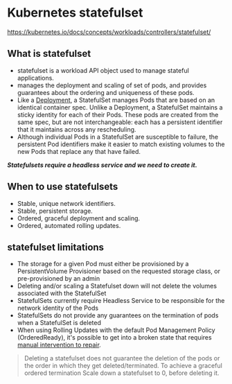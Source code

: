 # Kubernetes statefulset
https://kubernetes.io/docs/concepts/workloads/controllers/statefulset/

## What is statefulset
 - statefulset is a workload API object used to manage stateful applications.
 - manages the deployment and scaling of set of pods, and provides guarantees about the ordering and uniqueness of these pods.
 - Like a [Deployment](https://kubernetes.io/docs/concepts/workloads/controllers/deployment/), a StatefulSet manages Pods that are based on an identical container spec. Unlike a Deployment, a StatefulSet maintains a sticky identity for each of their Pods. These pods are created from the same spec, but are not interchangeable: each has a persistent identifier that it maintains across any rescheduling.
 - Although individual Pods in a StatefulSet are susceptible to failure, the persistent Pod identifiers make it easier to match existing volumes to the new Pods that replace any that have failed.

***Statefulsets require a headless service and we need to create it.***

## When to use statefulsets
-   Stable, unique network identifiers.
-   Stable, persistent storage.
-   Ordered, graceful deployment and scaling.
-   Ordered, automated rolling updates.

## statefulset limitations
 - The storage for a given Pod must either be provisioned by a PersistentVolume Provisioner based on the requested storage class, or pre-provisioned by an admin 
 - Deleting and/or scaling a Statefulset down will not delete the volumes associated with the StatefulSet 
 - StatefulSets currently require Headless Service to be responsible for the network identity of the Pods 
 - StatefulSets do not provide any guarantees on the termination of pods when a StatefulSet is deleted 
 - When using Rolling Updates with the default Pod Management Policy (OrderedReady), it's possible to get into a broken state that requires [manual intervention to repair](https://kubernetes.io/docs/concepts/workloads/controllers/statefulset/#forced-rollback).

> Deleting a statefulset does not guarantee the deletion of the pods or the order in which they get deleted/terminated.
> To achieve a graceful ordered termination Scale down a statefulset to 0, before deleting it.

